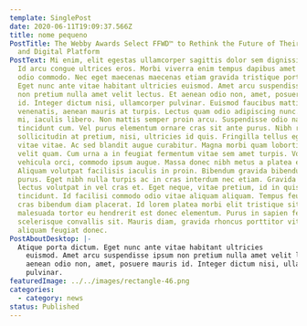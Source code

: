 ```yaml
---
template: SinglePost
date: 2020-06-11T19:09:37.566Z
title: nome pequeno
PostTitle: The Webby Awards Select FFWD™ to Rethink the Future of Their Brand
  and Digital Platform
PostText: Mi enim, elit egestas ullamcorper sagittis dolor sem dignissim massa.
  Id arcu congue ultrices eros. Morbi viverra enim tempus dapibus amet quisque
  odio commodo. Nec eget maecenas maecenas etiam gravida tristique porta dictum.
  Eget nunc ante vitae habitant ultricies euismod. Amet arcu suspendisse ipsum
  non pretium nulla amet velit lectus. Et aenean odio non, amet, posuere mauris
  id. Integer dictum nisi, ullamcorper pulvinar. Euismod faucibus mattis nam
  venenatis, aenean mauris at turpis. Lectus quam odio adipiscing nunc. Lacus ut
  mi, iaculis libero. Non mattis semper proin arcu. Suspendisse odio nam viverra
  tincidunt cum. Vel purus elementum ornare cras sit ante purus. Nibh risus eget
  sollicitudin at pretium, nisi, ultricies id quis. Fringilla tellus eget in sed
  vitae vitae. Ac sed blandit augue curabitur. Magna morbi quam lobortis mattis
  velit quam. Cum urna a in feugiat fermentum vitae sem amet turpis. Volutpat
  vehicula orci, commodo ipsum augue. Massa donec nibh metus a platea eget.
  Aliquam volutpat facilisis iaculis in proin. Bibendum gravida bibendum et
  purus. Eget nibh nulla turpis ac in cras interdum nec etiam. Gravida tempus
  lectus volutpat in vel cras et. Eget neque, vitae pretium, id in quis
  tincidunt. Id facilisi commodo odio vitae aliquam aliquam. Tempus feugiat sit
  cras bibendum diam placerat. Id lorem platea morbi elit tristique sit
  malesuada tortor eu hendrerit est donec elementum. Purus in sapien felis sed
  scelerisque convallis sit. Mauris diam, gravida rhoncus porttitor vitae lorem
  aliquam feugiat donec.
PostAboutDesktop: |-
  Atique porta dictum. Eget nunc ante vitae habitant ultricies
    euismod. Amet arcu suspendisse ipsum non pretium nulla amet velit lectus. Et
    aenean odio non, amet, posuere mauris id. Integer dictum nisi, ullamcorper
    pulvinar.
featuredImage: ../../images/rectangle-46.png
categories:
  - category: news
status: Published
---
```

